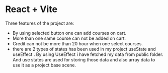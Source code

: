 # React + Vite

Three features of the project are:

- By using selected button one can add courses on cart.
- More than one same course can not be added on cart.
- Credit can not be more than 20 hour when one select courses.
- there are 2 types of states has been used in my project useState and useEffect . By using UseEffect i have fetched my data from public folder. And use states are used for storing those data and also array data to use it as a project base scene.
